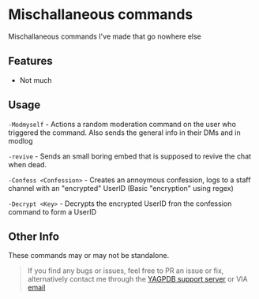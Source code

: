 # Mischallaneous commands
Mischallaneous commands I've made that go nowhere else

## Features
- Not much

## Usage

`-Modmyself` - Actions a random moderation command on the user who triggered the command. Also sends the general info in their DMs and in modlog

`-revive` - Sends an small boring embed that is supposed to revive the chat when dead.

`-Confess <Confession>` - Creates an annoymous confession, logs to a staff channel with an "encrypted" UserID (Basic "encryption" using regex)

`-Decrypt <Key>` - Decrypts the encrypted UserID fron the confession command to form a UserID 

## Other Info
These commands may or may not be standalone.


<blockquote>If you find any bugs or issues, feel free to PR an issue or fix, alternatively contact me through the <a href="https://discord.gg/4uY54rw">YAGPDB support server</a> or VIA <a href="mailto:a.rhyker@gmail.com">email</a></blockquote>